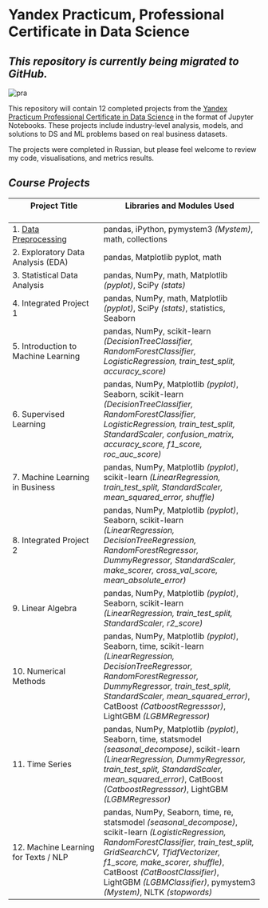 # Yandex Practicum, Professional Certificate in Data Science

## _This repository is currently being migrated to GitHub._

![pra](https://user-images.githubusercontent.com/101647250/174258608-cab4a61d-3680-4510-bc6f-c8b58fac50fa.jpg)


This repository will contain 12 completed projects from the [Yandex Practicum Professional Certificate in Data Science](https://practicum.com/data-scientist/) in the format of Jupyter Notebooks. These projects include industry-level analysis, models, and solutions to DS and ML problems based on real business datasets.

The projects were completed in Russian, but please feel welcome to review my code, visualisations, and metrics results.


## _Course Projects_

| <img width=1100/><span class="align-top"> Project Title <br /></span></img><br /> | <img width=900/><span class="align-top"> Libraries and Modules Used               <br /></span></img><br />
| -------------------------------------- | ---------------------------------------------- 
| 1\. [Data Preprocessing](https://github.com/an-sla/DataSci-ML-Practicum/blob/main/Data-preprocessing%20(Topic%201)/project-topic1-(data-preprocessing).ipynb)                    | pandas, iPython, pymystem3 _(Mystem)_, math, collections 
| 2\. Exploratory Data Analysis (EDA)    | pandas, Matplotlib pyplot, math               
| 3\. Statistical Data Analysis          | pandas, NumPy, math, Matplotlib _(pyplot)_, SciPy _(stats)_ 
| 4\. Integrated Project 1               | pandas, NumPy, math, Matplotlib _(pyplot)_, SciPy _(stats)_, statistics, Seaborn 
| 5\. Introduction to Machine Learning   | pandas, NumPy, scikit-learn _(DecisionTreeClassifier, RandomForestClassifier, LogisticRegression, train_test_split, accuracy_score)_ 
| 6\. Supervised Learning                |  pandas, NumPy, Matplotlib _(pyplot)_, Seaborn, scikit-learn _(DecisionTreeClassifier, RandomForestClassifier, LogisticRegression, train_test_split, StandardScaler, confusion_matrix, accuracy_score, f1_score, roc_auc_score)_ 
| 7\. Machine Learning in Business       | pandas, NumPy, Matplotlib _(pyplot)_, scikit-learn _(LinearRegression, train_test_split, StandardScaler, mean_squared_error, shuffle)_ 
| 8\. Integrated Project 2               | pandas, NumPy, Matplotlib _(pyplot)_, Seaborn, scikit-learn _(LinearRegression, DecisionTreeRegression, RandomForestRegressor, DummyRegressor, StandardScaler, make_scorer, cross_val_score, mean_absolute_error)_ 
| 9\. Linear Algebra                     | pandas, NumPy, Matplotlib _(pyplot)_, Seaborn, scikit-learn _(LinearRegression, train_test_split, StandardScaler, r2_score)_ 
| 10\. Numerical Methods                 | pandas, NumPy, Matplotlib _(pyplot)_, Seaborn, time, scikit-learn _(LinearRegression, DecisionTreeRegressor, RandomForestRegressor, DummyRegressor, train_test_split, StandardScaler, mean_squared_error)_, CatBoost _(CatboostRegresssor)_, LightGBM _(LGBMRegressor)_ 
| 11\. Time Series                       | pandas, NumPy, Matplotlib _(pyplot)_, Seaborn, time, statsmodel _(seasonal_decompose)_, scikit-learn _(LinearRegression, DummyRegressor, train_test_split, StandardScaler, mean_squared_error)_, CatBoost _(CatboostRegresssor)_, LightGBM _(LGBMRegressor)_ 
| 12\. Machine Learning for Texts / NLP | pandas, NumPy, Seaborn, time, re, statsmodel _(seasonal_decompose)_, scikit-learn _(LogisticRegression, RandomForestClassifier, train_test_split, GridSearchCV, TfidfVectorizer, f1_score, make_scorer, shuffle)_, CatBoost _(CatBoostClassifier)_, LightGBM _(LGBMClassifier)_, pymystem3 _(Mystem)_, NLTK _(stopwords)_ 
